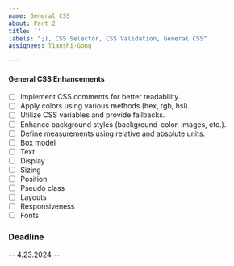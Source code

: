 ```yaml
---
name: General CSS
about: Part 2
title: ''
labels: ";), CSS Selector, CSS Validation, General CSS"
assignees: Tianshi-Gong

---
```


#### General CSS Enhancements
- [ ] Implement CSS comments for better readability.
- [ ] Apply colors using various methods (hex, rgb, hsl).
- [ ] Utilize CSS variables and provide fallbacks.
- [ ] Enhance background styles (background-color, images, etc.).
- [ ] Define measurements using relative and absolute units.
- [ ] Box model
- [ ] Text
- [ ] Display
- [ ] Sizing
- [ ] Position
- [ ] Pseudo class
- [ ] Layouts
- [ ] Responsiveness
- [ ] Fonts

### Deadline
-- 4.23.2024 --
